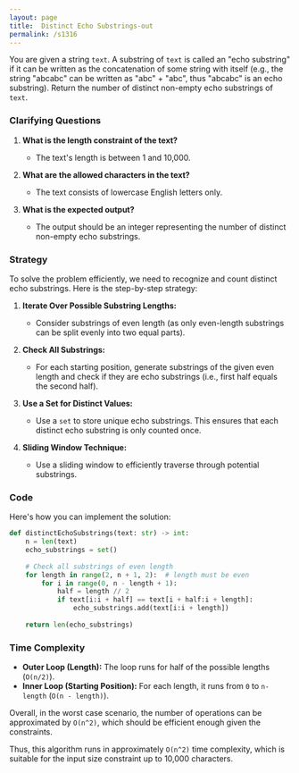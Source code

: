 ```yaml
---
layout: page
title:  Distinct Echo Substrings-out
permalink: /s1316
---
```


You are given a string `text`. A substring of `text` is called an "echo substring" if it can be written as the concatenation of some string with itself (e.g., the string "abcabc" can be written as "abc" + "abc", thus "abcabc" is an echo substring). Return the number of distinct non-empty echo substrings of `text`.

### Clarifying Questions

1. **What is the length constraint of the text?**
   - The text's length is between 1 and 10,000.

2. **What are the allowed characters in the text?**
   - The text consists of lowercase English letters only.

3. **What is the expected output?**
   - The output should be an integer representing the number of distinct non-empty echo substrings.

### Strategy

To solve the problem efficiently, we need to recognize and count distinct echo substrings. Here is the step-by-step strategy:

1. **Iterate Over Possible Substring Lengths:**
   - Consider substrings of even length (as only even-length substrings can be split evenly into two equal parts).

2. **Check All Substrings:**
   - For each starting position, generate substrings of the given even length and check if they are echo substrings (i.e., first half equals the second half).

3. **Use a Set for Distinct Values:**
   - Use a `set` to store unique echo substrings. This ensures that each distinct echo substring is only counted once.

4. **Sliding Window Technique:**
   - Use a sliding window to efficiently traverse through potential substrings.

### Code

Here's how you can implement the solution:

```python
def distinctEchoSubstrings(text: str) -> int:
    n = len(text)
    echo_substrings = set()
    
    # Check all substrings of even length
    for length in range(2, n + 1, 2):  # length must be even
        for i in range(0, n - length + 1):
            half = length // 2
            if text[i:i + half] == text[i + half:i + length]:
                echo_substrings.add(text[i:i + length])
             
    return len(echo_substrings)
```

### Time Complexity

- **Outer Loop (Length):** The loop runs for half of the possible lengths (`O(n/2)`).
- **Inner Loop (Starting Position):** For each length, it runs from `0` to `n-length` (`O(n - length)`).
  
Overall, in the worst case scenario, the number of operations can be approximated by `O(n^2)`, which should be efficient enough given the constraints.

Thus, this algorithm runs in approximately `O(n^2)` time complexity, which is suitable for the input size constraint up to 10,000 characters.